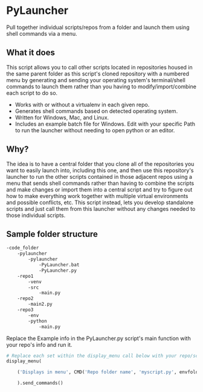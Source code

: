# PyLauncher

Pull together individual scripts/repos from a folder and launch them using shell commands via a menu.

## What it does

This script allows you to call other scripts located in repositories housed in the same parent folder as this script's cloned repository with a numbered menu by generating and sending your operating system's terminal/shell commands to launch them rather than you having to modify/import/combine each script to do so.  

* Works with or without a virtualenv in each given repo.  
* Generates shell commands based on detected operating system.  
* Written for Windows, Mac, and Linux.  
* Includes an example batch file for Windows. Edit with your specific Path to run the launcher without needing to open python or an editor.  

## Why?  

The idea is to have a central folder that you clone all of the repositories you want to easily launch into, including this one, and then use this repository's launcher to run the other scripts contained in those adjacent repos using a menu that sends shell commands rather than having to combine the scripts and make changes or import them into a central script and try to figure out how to make everything work together with multiple virtual environments and possible conflicts, etc.  This script instead, lets you develop standalone scripts and just call them from this launcher without any changes needed to those individual scripts.  

## Sample folder structure

```txt
-code_folder
    -pylauncher
        -pylauncher
            -PyLauncher.bat
            -PyLauncher.py
    -repo1
        -venv
        -src
            -main.py
    -repo2
        -main2.py
    -repo3
        -env
        -python
            -main.py
```

Replace the Example info in the PyLauncher.py script's main function with your repo's info and run it.  

```py
# Replace each set within the display_menu call below with your repo/script/folder info
display_menu(

    ('Displays in menu', CMD('Repo folder name', 'myscript.py', envfolder='environment folder'),

    ).send_commands()
```
